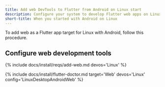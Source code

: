 ```yaml
---
title: Add web DevTools to Flutter from Android on Linux start
description: Configure your system to develop Flutter web apps on Linux.
short-title: When you started with Android on Linux
---
```


To add web as a Flutter app target for Linux with Android,
follow this procedure.

## Configure web development tools

{% include docs/install/reqs/add-web.md devos='Linux' %}

{% include docs/install/flutter-doctor.md
   target='Web'
   devos='Linux'
   config='LinuxDesktopAndroidWeb' %}

